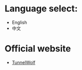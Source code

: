 # Language select:
+ English
+ 中文
# Official website
+ [TunnelWolf](https://tunnelwolf.com "TunnelWolf")
